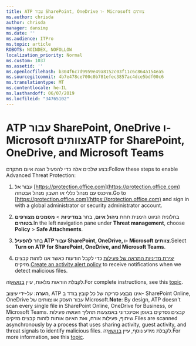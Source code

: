 ```yaml
---
title: ATP עבור SharePoint, OneDrive ו- Microsoft צוותים
ms.author: chrisda
author: chrisda
manager: dansimp
ms.date: ''
ms.audience: ITPro
ms.topic: article
ROBOTS: NOINDEX, NOFOLLOW
localization_priority: Normal
ms.custom: 1037
ms.assetid: ''
ms.openlocfilehash: b304f6c7d9959e49a8152c03f11c6c864a154ea5
ms.sourcegitcommit: 4b7e478ce700c0b781efec3857ac4dce5bdf00c6
ms.translationtype: MT
ms.contentlocale: he-IL
ms.lasthandoff: 06/07/2019
ms.locfileid: "34765102"
---
```

# <a name="atp-for-sharepoint-onedrive-and-microsoft-teams"></a><span data-ttu-id="b78e4-102">ATP עבור SharePoint, OneDrive ו- Microsoft צוותים</span><span class="sxs-lookup"><span data-stu-id="b78e4-102">ATP for SharePoint, OneDrive, and Microsoft Teams</span></span>

<span data-ttu-id="b78e4-103">בצע שלבים אלה כדי להפעיל הגנה איום מתקדם:</span><span class="sxs-lookup"><span data-stu-id="b78e4-103">Follow these steps to enable Advanced Threat Protection:</span></span>

1. <span data-ttu-id="b78e4-104">עבור אל [https://protection.office.com](https://protection.office.com) והיכנס עם מנהל כללי או חשבון מנהל אבטחה.</span><span class="sxs-lookup"><span data-stu-id="b78e4-104">Go to [https://protection.office.com](https://protection.office.com) and sign in with a global administrator or security administrator account.</span></span>

2. <span data-ttu-id="b78e4-105">בחלונית הניווט הימנית תחת **ניהול איום**, בחר **במדיניות** \> **מסמכים מצורפים בטוחים**.</span><span class="sxs-lookup"><span data-stu-id="b78e4-105">In the left navigation pane under **Threat management**, choose **Policy** \> **Safe Attachments**.</span></span>

3. <span data-ttu-id="b78e4-106">בחר **להפעיל ATP עבור SharePoint, OneDrive, ו- Microsoft צוותים**.</span><span class="sxs-lookup"><span data-stu-id="b78e4-106">Select **Turn on ATP for SharePoint, OneDrive, and Microsoft Teams**.</span></span>

4. <span data-ttu-id="b78e4-107">[יצירת מדיניות התראה של פעילות](https://docs.microsoft.com/office365/securitycompliance/create-activity-alerts) כדי לקבל הודעות כאשר אנו לזהות קבצים מזיקים.</span><span class="sxs-lookup"><span data-stu-id="b78e4-107">[Create an activity alert policy](https://docs.microsoft.com/office365/securitycompliance/create-activity-alerts) to receive notifications when we detect malicious files.</span></span>

<span data-ttu-id="b78e4-108">לקבלת הוראות מלאות, עיין [בנושא](https://docs.microsoft.com/office365/securitycompliance/turn-on-atp-for-spo-odb-and-teams)זה.</span><span class="sxs-lookup"><span data-stu-id="b78e4-108">For complete instructions, see this [topic](https://docs.microsoft.com/office365/securitycompliance/turn-on-atp-for-spo-odb-and-teams).</span></span>

<span data-ttu-id="b78e4-109">**הערה**: על-ידי עיצוב, ATP אינו מבצע סריקה של כל קובץ בודד ב- SharePoint Online, OneDrive עבור העסק או צוותים של Microsoft.</span><span class="sxs-lookup"><span data-stu-id="b78e4-109">**Note**: By design, ATP doesn't scan every single file in SharePoint Online, OneDrive for Business, or Microsoft Teams.</span></span> <span data-ttu-id="b78e4-110">קבצים נסרקים באופן אסינכרוני באמצעות תהליך העושה פעילות שיתוף, פעילות אורח, ואת האיום אותות לזהות קבצים מזיקים.</span><span class="sxs-lookup"><span data-stu-id="b78e4-110">Files are scanned asynchronously by a process that uses sharing activity, guest activity, and threat signals to identify malicious files.</span></span> <span data-ttu-id="b78e4-111">לקבלת מידע נוסף, עיין [בנושא](https://docs.microsoft.com/office365/securitycompliance/atp-for-spo-odb-and-teams)זה.</span><span class="sxs-lookup"><span data-stu-id="b78e4-111">For more information, see this [topic](https://docs.microsoft.com/office365/securitycompliance/atp-for-spo-odb-and-teams).</span></span>
